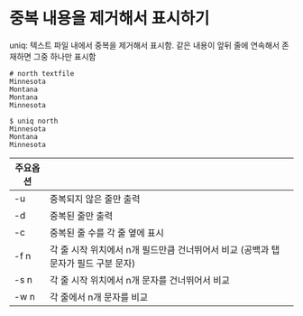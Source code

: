# 중복 내용을 제거해서 표시하기

uniq: 텍스트 파일 내에서 중복을 제거해서 표시함. 같은 내용이 앞뒤 줄에 연속해서 존재하면 그중 하나만 표시함

~~~
# north textfile
Minnesota
Montana
Montana
Minnesota
~~~
~~~
$ uniq north
Minnesota
Montana
Minnesota
~~~

|주요옵션||
|----|---|
| -u | 중복되지 않은 줄만 출력 |
| -d | 중복된 줄만 출력 |
| -c | 중복된 줄 수를 각 줄 옆에 표시 |
| -f n | 각 줄 시작 위치에서 n개 필드만큼 건너뛰어서 비교 (공백과 탭 문자가 필드 구분 문자) |
| -s n | 각 줄 시작 위치에서 n개 문자를 건너뛰어서 비교 |
| -w n | 각 줄에서 n개 문자를 비교 |
